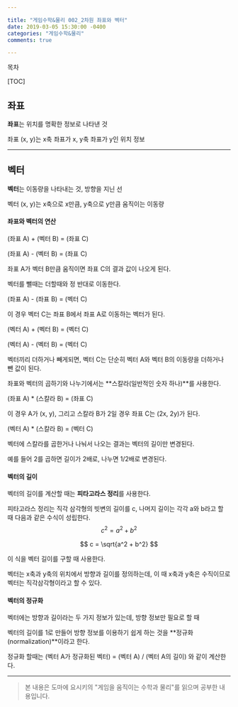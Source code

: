 ```yaml
---

title: "게임수학&물리 002_2차원 좌표와 벡터"
date: 2019-03-05 15:30:00 -0400
categories: "게임수학&물리"
comments: true

---
```




목차

[TOC]



## 좌표

**좌표**는 위치를 명확한 정보로 나타낸 것

좌표 (x, y)는 x축 좌표가 x, y축 좌표가 y인 위치 정보

------

  

## 벡터

**벡터**는 이동량을 나타내는 것, 방향을 지닌 선

벡터 (x, y)는 x축으로 x만큼, y축으로 y만큼 움직이는 이동량

  

#### 좌표와 벡터의 연산

(좌표 A) + (벡터 B) = (좌표 C)

(좌표 A) - (벡터 B) = (좌표 C)

좌표 A가 벡터 B만큼 움직이면 좌표 C의 결과 값이 나오게 된다.

벡터를 뺄때는 더할때와 정 반대로 이동한다.

  

(좌표 A) - (좌표 B) = (벡터 C)

이 경우 벡터 C는 좌표 B에서 좌표 A로 이동하는 벡터가 된다.

  

(벡터 A) + (벡터 B) = (벡터 C)

(벡터 A) - (벡터 B) = (벡터 C)

벡터끼리 더하거나 빼게되면, 벡터 C는 단순히 벡터 A와 벡터 B의 이동량을 더하거나 뺀 값이 된다.

  

좌표와 벡터의 곱하기와 나누기에서는 **스칼라(일반적인 숫자 하나)**를 사용한다.

(좌표 A) * (스칼라 B) = (좌표 C)

이 경우 A가 (x, y), 그리고 스칼라 B가 2일 경우 좌표 C는 (2x, 2y)가 된다.

  

(벡터 A) * (스칼라 B)  = (벡터 C)

벡터에 스칼라를 곱한거나 나눠서 나오는 결과는 벡터의 길이만 변경된다.

예를 들어 2를 곱하면 길이가 2배로, 나누면 1/2배로 변경된다.

  

#### 벡터의 길이

벡터의 길이를 계산할 때는 **피타고라스 정리**를 사용한다.

피타고라스 정리는 직각 삼각형의 빗변의 길이를  c, 나머지 길이는 각각 a와 b라고 할 때 다음과 같은 수식이 성립한다.
$$
c^2 = a^2 + b^2
$$

$$
c = \sqrt{a^2 + b^2}
$$

이 식을 벡터 길이를 구할 때 사용한다.

벡터는 x축과 y축의 위치에서 방향과 길이를 정의하는데, 이 때 x축과 y축은 수직이므로 벡터는 직각삼각형이라고 할 수 있다.

  

#### 벡터의 정규화

벡터에는 방향과 길이라는 두 가지 정보가 있는데, 방향 정보만 필요로 할 때

벡터의 길이를 1로 만들어 방향 정보를 이용하기 쉽게 하는 것을 **정규화(normalization)**이라고 한다.

정규화 할때는 (벡터 A가 정규화된 벡터) = (벡터 A) / (벡터 A의 길이) 와 같이 계산한다.



------

> 본 내용은 도마에 요시키의 "게임을 움직이는 수학과 물리"를 읽으며 공부한 내용입니다.